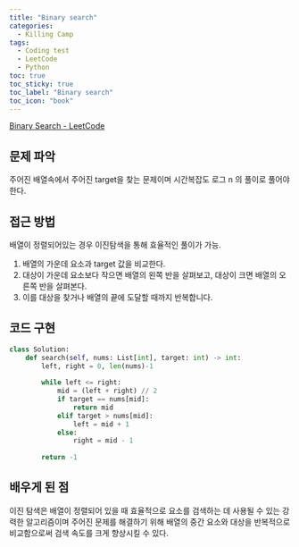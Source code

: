 ```yaml
---
title: "Binary search"
categories:
  - Killing Camp
tags:
  - Coding test
  - LeetCode
  - Python
toc: true
toc_sticky: true
toc_label: "Binary search"
toc_icon: "book"
---
```


[Binary Search - LeetCode](https://leetcode.com/problems/binary-search/description/)

## 문제 파악

주어진 배열속에서 주어진 target을 찾는 문제이며 시간복잡도 로그 n 의 풀이로 풀어야한다.

## 접근 방법

배열이 정렬되어있는 경우 이진탐색을 통해 효율적인 풀이가 가능.

1. 배열의 가운데 요소과 target 값을 비교한다.
2. 대상이 가운데 요소보다 작으면 배열의 왼쪽 반을 살펴보고, 대상이 크면 배열의 오른쪽 반을 살펴본다.
3. 이를 대상을 찾거나 배열의 끝에 도달할 때까지 반복합니다.

## 코드 구현

```python
class Solution:
    def search(self, nums: List[int], target: int) -> int:
        left, right = 0, len(nums)-1
        
        while left <= right:
            mid = (left + right) // 2
            if target == nums[mid]:
                return mid
            elif target > nums[mid]:
                left = mid + 1
            else:
                right = mid - 1
                
        return -1
```

## 배우게 된 점

이진 탐색은 배열이 정렬되어 있을 때 효율적으로 요소를 검색하는 데 사용될 수 있는 강력한 알고리즘이며 주어진 문제를 해결하기 위해 배열의 중간 요소와 대상을 반복적으로 비교함으로써 검색 속도를 크게 향상시킬 수 있다.
